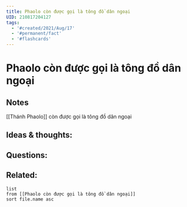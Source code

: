 ```yaml
---
title: Phaolo còn được gọi là tông đồ dân ngoại
UID: 210817204127
tags:
  - '#created/2021/Aug/17'
  - '#permanent/fact'
  - '#flashcards'
---
```

# Phaolo còn được gọi là tông đồ dân ngoại

## Notes
[[Thánh Phaolo]] còn được gọi là tông đồ dân ngoại

## Ideas & thoughts:


## Questions:


## Related:
```dataview
list
from [[Phaolo còn được gọi là tông đồ dân ngoại]]
sort file.name asc
```
